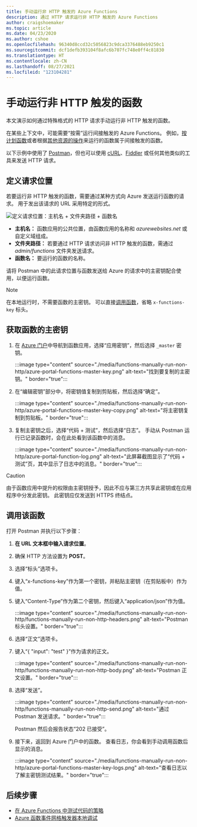 ```yaml
---
title: 手动运行非 HTTP 触发的 Azure Functions
description: 通过 HTTP 请求运行非 HTTP 触发的 Azure Functions
author: craigshoemaker
ms.topic: article
ms.date: 04/23/2020
ms.author: cshoe
ms.openlocfilehash: 96340d8ccd32c5056823c9dca3376488eb9250c1
ms.sourcegitcommit: dcf1defb393104f8afc6b707fc748e0ff4c81830
ms.translationtype: HT
ms.contentlocale: zh-CN
ms.lasthandoff: 08/27/2021
ms.locfileid: "123104281"
---
```

# <a name="manually-run-a-non-http-triggered-function"></a>手动运行非 HTTP 触发的函数

本文演示如何通过特殊格式的 HTTP 请求手动运行非 HTTP 触发的函数。

在某些上下文中，可能需要“按需”运行间接触发的 Azure Functions。  例如，[按计划函数](./functions-create-scheduled-function.md)或者根据[其他资源的操作](./functions-create-storage-blob-triggered-function.md)来运行的函数属于间接触发的函数。 

以下示例中使用了 [Postman](https://www.getpostman.com/)，但也可以使用 [cURL](https://curl.haxx.se/)、[Fiddler](https://www.telerik.com/fiddler) 或任何其他类似的工具来发送 HTTP 请求。

## <a name="define-the-request-location"></a>定义请求位置

若要运行非 HTTP 触发的函数，需要通过某种方式向 Azure 发送运行函数的请求。 用于发出该请求的 URL 采用特定的形式。

![定义请求位置：主机名 + 文件夹路径 + 函数名](./media/functions-manually-run-non-http/azure-functions-admin-url-anatomy.png)

- **主机名：** 函数应用的公共位置，由函数应用的名称和 *azurewebsites.net* 或自定义域组成。
- **文件夹路径：** 若要通过 HTTP 请求访问非 HTTP 触发的函数，需通过 *admin/functions* 文件夹发送请求。
- **函数名：** 要运行的函数的名称。

请将 Postman 中的此请求位置与函数发送给 Azure 的请求中的主密钥配合使用，以便运行函数。

> [!NOTE]
> 在本地运行时，不需要函数的主密钥。 可以直接[调用函数](#call-the-function)，省略 `x-functions-key` 标头。

## <a name="get-the-functions-master-key"></a>获取函数的主密钥

1. 在 [Azure 门户](https://portal.azure.com)中导航到函数应用，选择“应用密钥”，然后选择 `_master` 密钥。 

    :::image type="content" source="./media/functions-manually-run-non-http/azure-portal-functions-master-key.png" alt-text="找到要复制的主密钥。" border="true":::

1. 在“编辑密钥”部分中，将密钥值复制到剪贴板，然后选择“确定”。

    :::image type="content" source="./media/functions-manually-run-non-http/azure-portal-functions-master-key-copy.png" alt-text="将主密钥复制到剪贴板。" border="true":::

1. 复制主密钥之后，选择“代码 + 测试”，然后选择“日志”。 手动从 Postman 运行已记录函数时，会在此处看到该函数中的消息。

    :::image type="content" source="./media/functions-manually-run-non-http/azure-portal-function-log.png" alt-text="此屏幕截图显示了“代码 + 测试”页，其中显示了日志中的消息。" border="true":::

> [!CAUTION]  
> 由于函数应用中提升的权限由主密钥授予，因此不应与第三方共享此密钥或在应用程序中分发此密钥。 此密钥应仅发送到 HTTPS 终结点。

## <a name="call-the-function"></a>调用该函数

打开 Postman 并执行以下步骤：

1. **在 URL 文本框中输入请求位置**。
1. 确保 HTTP 方法设置为 **POST**。
1. 选择“标头”选项卡。
1. 键入“x-functions-key”作为第一个密钥，并粘贴主密钥（在剪贴板中）作为值。
1. 键入“Content-Type”作为第二个密钥，然后键入“application/json”作为值。

    :::image type="content" source="./media/functions-manually-run-non-http/functions-manually-run-non-http-headers.png" alt-text="Postman 标头设置。" border="true":::

1. 选择“正文”选项卡。
1. 键入“{ "input": "test" }”作为请求的正文。

    :::image type="content" source="./media/functions-manually-run-non-http/functions-manually-run-non-http-body.png" alt-text="Postman 正文设置。" border="true":::

1. 选择“发送”。
        
    :::image type="content" source="./media/functions-manually-run-non-http/functions-manually-run-non-http-send.png" alt-text="通过 Postman 发送请求。" border="true":::

    Postman 然后会报告状态“202 已接受”。

1. 接下来，返回到 Azure 门户中的函数。 查看日志，你会看到手动调用函数后显示的消息。

    :::image type="content" source="./media/functions-manually-run-non-http/azure-portal-functions-master-key-logs.png" alt-text="查看日志以了解主密钥测试结果。" border="true":::

## <a name="next-steps"></a>后续步骤

- [在 Azure Functions 中测试代码的策略](./functions-test-a-function.md)
- [Azure 函数事件网格触发器本地调试](./functions-debug-event-grid-trigger-local.md)
